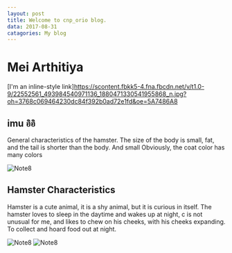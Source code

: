 ```yaml
---
layout: post
title: Welcome to cnp_orio blog.
data: 2017-08-31
catagories: My blog
---
```


# Mei Arthitiya

[I'm an inline-style link]https://scontent.fbkk5-4.fna.fbcdn.net/v/t1.0-9/22552561_493984540971136_1880471330541955868_n.jpg?oh=3768c069464230dc84f392b0ad72e1fd&oe=5A7486A8

## imu อิอิ

General characteristics of the hamster. 
The size of the body is small, fat, and the tail is shorter than the body. 
And small Obviously, the coat color has many colors

![Note8](http://image.dek-d.com/25/2988880/109721362)
## Hamster Characteristics

Hamster is a cute animal, it is a shy animal, but it is curious in itself. The hamster loves to sleep in the daytime and wakes up at night, c is not unusual for me, and likes to chew on his cheeks, with his cheeks expanding. To collect and hoard food out at night.


![Note8](https://img.kapook.com/u/2015/pree/pet11/q2_17.jpg)
![Note8](http://i.kapook.com/photofolder/pet7/Hamster-070211-08.jpg)

